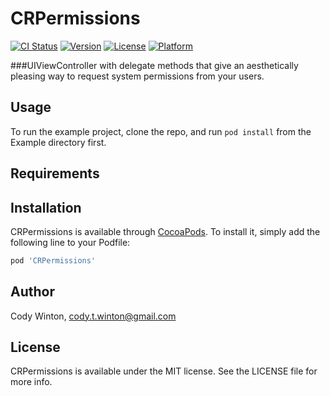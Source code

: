 # CRPermissions

[![CI Status](http://img.shields.io/travis/codywinton/CRPermissions.svg?style=flat)](https://travis-ci.org/codywinton/CRPermissions)
[![Version](https://img.shields.io/cocoapods/v/CRPermissions.svg?style=flat)](http://cocoapods.org/pods/CRPermissions)
[![License](https://img.shields.io/cocoapods/l/CRPermissions.svg?style=flat)](http://cocoapods.org/pods/CRPermissions)
[![Platform](https://img.shields.io/cocoapods/p/CRPermissions.svg?style=flat)](http://cocoapods.org/pods/CRPermissions)

###UIViewController with delegate methods that give an aesthetically pleasing way to request system permissions from your users.

## Usage

To run the example project, clone the repo, and run `pod install` from the Example directory first.

## Requirements

## Installation

CRPermissions is available through [CocoaPods](http://cocoapods.org). To install
it, simply add the following line to your Podfile:

```ruby
pod 'CRPermissions'
```

## Author

Cody Winton, cody.t.winton@gmail.com

## License

CRPermissions is available under the MIT license. See the LICENSE file for more info.
